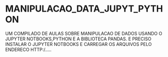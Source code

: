 # MANIPULACAO_DATA_JUPYT_PYTHON
UM COMPILADO DE AULAS SOBRE MANIPULACAO DE DADOS USANDO O JUPYTER NOTBOOKS,PYTHON E A BIBLIOTECA PANDAS.
E PRECISO INSTALAR O JUPYTER NOTBOOKS E CARREGAR OS ARQUIVOS PELO ENDERECO HTTP:/.....
